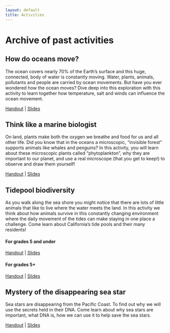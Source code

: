 ```yaml
---
layout: default
title: Activities
---
```


# Archive of past activities

## How do oceans move?

The ocean covers nearly 70% of the Earth’s surface and this huge, connected, body of water is constantly moving. Water, plants, animals, pollutants and people are carried by ocean movements. But have you ever wondered how the ocean moves? Dive deep into this exploration with this activity to learn together how temperature, salt and winds can influence the ocean movement.

[Handout](https://github.com/USC-FISH/USC-FISH.github.io/blob/master/activities/Session1_how_do_oceans_move_Su.pdf) | [Slides](https://github.com/USC-FISH/USC-FISH.github.io/blob/master/activities/Session1_slides.pdf)

## Think like a marine biologist

On land, plants make both the oxygen we breathe and food for us and all other life. Did you know that in the oceans a microscopic, “invisible forest” supports animals like whales and penguins? In this activity, you will learn about these microscopic plants called “phytoplankton”, why they are important to our planet, and use a real microscope (that you get to keep!) to observe and draw them yourself!

[Handout](https://github.com/USC-FISH/USC-FISH.github.io/blob/master/activities/Session1_how_do_oceans_move_Su.pdf) | [Slides](https://github.com/USC-FISH/USC-FISH.github.io/blob/master/activities/Session2_%20slides.pdf)

## Tidepool biodiversity

As you walk along the sea shore you might notice that there are lots of little animals that like to live where the water meets the land. In this activity we think about how animals survive in this constantly changing environment where the daily movement of the tides can make staying in one place a challenge. Come learn about California’s tide pools and their many residents!

#### For grades 5 and under

[Handout](https://github.com/USC-FISH/USC-FISH.github.io/blob/master/activities/Session3_TidePool_Youngerkids_Jake.pdf) | [Slides]()

#### For grades 5+

[Handout](https://github.com/USC-FISH/USC-FISH.github.io/blob/master/activities/Session3_TidePool_Olderkids_Trang.pdf) | [Slides]()

## Mystery of the disappearing sea star

Sea stars are disappearing from the Pacific Coast. To find out why we will use the secrets held in their DNA. Come learn about why sea stars are important, what DNA is, how we can use it to help save the sea stars.

[Handout](https://github.com/USC-FISH/USC-FISH.github.io/blob/master/activities/Session4_Handout.pdf) | [Slides]()
